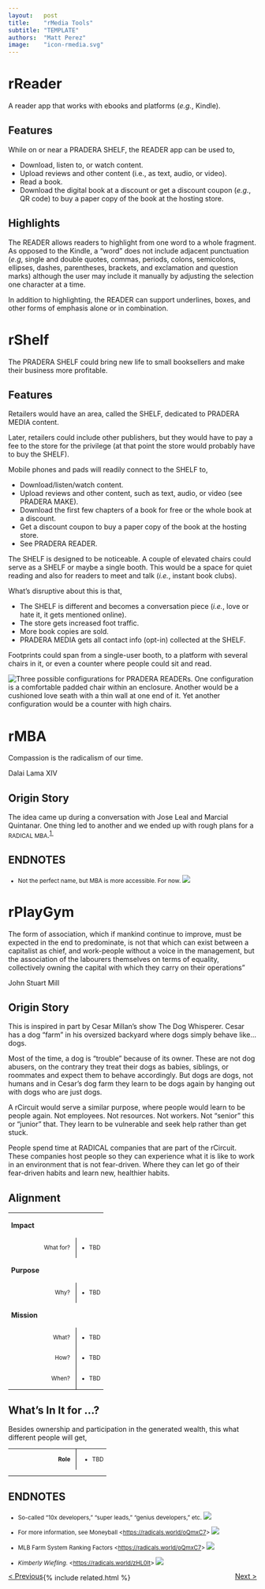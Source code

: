 ```yaml
---
layout:   post
title:    "rMedia Tools"
subtitle: "TEMPLATE"
authors:  "Matt Perez"
image:    "icon-rmedia.svg"
---
```


<div style="display: none;">
 <p>rMedia Tools.</p>
</div>

<h1>rReader</h1>
 <p>A reader app that works with ebooks and platforms (<em>e.g.</em>, Kindle).</p>
 <h2>Features</h2>
  <p>While on or near a PRADERA SHELF, the READER app can be used to,</p>
   <ul>
    <li>Download, listen to, or watch content.</li>
    <li>Upload reviews and other content (i.e., as text, audio, or video).</li>
    <li>Read a book.</li>
    <li>Download the digital book at a discount or get a discount coupon (<em>e.g.</em>, QR code) to buy a paper copy of the book at the hosting store.</li>
   </ul>
 <h2>Highlights</h2>
  <p>The READER allows readers to highlight from one word to a whole fragment. As opposed to the Kindle, a &ldquo;word&rdquo; does not include adjacent punctuation (<em>e.g</em>, single and double quotes, commas, periods, colons, semicolons, ellipses, dashes, parentheses, brackets, and exclamation and question marks) although the user may include it manually by adjusting the selection one character at a time.</p>
  <p>In addition to highlighting, the READER can support underlines, boxes, and other forms of emphasis alone or in combination.</p>

<h1>rShelf</h1>
 <p>The PRADERA SHELF could bring new life to small booksellers and make their business more profitable.</p>
 <h2>Features</h2>
  <p>Retailers would have an area, called the SHELF, dedicated to PRADERA MEDIA content.</p>
  <p>Later, retailers could include other publishers, but they would have to pay a fee to the store for the privilege (at that point the store would probably have to buy the SHELF).</p>
  <p>Mobile phones and pads will readily connect to the SHELF to,</p>
   <ul>
    <li>Download/listen/watch content.</li>
    <li>Upload reviews and other content, such as text, audio, or video (see PRADERA MAKE).</li>
    <li>Download the first few chapters of a book for free or the whole book at a discount.</li>
    <li>Get a discount coupon to buy a paper copy of the book at the hosting store.</li>
    <li>See PRADERA READER.</li>
   </ul>
  <p>The SHELF is designed to be noticeable. A couple of elevated chairs could serve as a SHELF or maybe a single booth. This would be a space for quiet reading and also for readers to meet and talk (<em>i.e.</em>, instant book clubs).</p>
  <p>What’s disruptive about this is that,</p>
   <ul>
    <li>The SHELF is different and becomes a conversation piece (<em>i.e.</em>, love or hate it, it gets mentioned online).</li>
    <li>The store gets increased foot traffic.</li>
    <li>More book copies are sold.</li>
    <li>PRADERA MEDIA gets all contact info (opt-in) collected at the SHELF.</li>
   </ul>
  <p>Footprints could span from a single-user booth, to a platform with several chairs in it, or even a counter where people could sit and read.</p>
  <div>
   <img
    src="/assets/img/pradera-reader.svg"
    alt="Three possible configurations for PRADERA READERs. One configuration is a comfortable padded chair within an enclosure. Another would be a cushioned love seath with a thin wall at one end of it. Yet another configuration would be a counter with high chairs."
    title="PRADERA Reader configurations."
   >

<h1>rMBA</h1>
 <div class="_citation">
  <p>Compassion is the radicalism of our time.</p>
  <p id=_signature">Dalai Lama XIV</p>
 </div>
 <h2>Origin Story</h2>
  <p>The idea came up during a conversation with Jose Leal and Marcial Quintanar. One thing led to another and we ended up with rough plans for a <span style="font-size:smaller; ">RADICAL MBA</span>.<sup id="bm01"><a href="#en01">1&nbsp;</a></sup></p>
 <h2 class="_section">ENDNOTES</h2>
  <ul style="font-size:smaller; ">
   <li id="en01">
    <p class="_list-item">
     Not the perfect name, but MBA is more accessible. For now.
     <a class="_uparrow" href="#bm01"><img src="/assets/img/arrow-up-icon.png"></a>
    </p>
   </li>
  </ul>

<h1>rPlayGym</h1>
 <div class="_citation">
  <p>The form of association, which if mankind continue to improve, must be expected in the end to predominate, is not that which can exist between a capitalist as chief, and work-people without a voice in the management, but the association of the labourers themselves on terms of equality, collectively owning the capital with which they carry on their operations&rdquo;</p>
  <p id='_signature'>John Stuart Mill</p>
 </div>
 <h2>Origin Story</h2>
  <p>This is inspired in part by Cesar Millan’s show The Dog Whisperer. Cesar has a dog “farm” in his oversized backyard where dogs simply behave like&hellip; dogs.</p>
  <p>Most of the time, a dog is “trouble” because of its owner.  These are not dog abusers, on the contrary they treat their dogs as babies, siblings, or roommates and expect them to behave accordingly. But dogs are dogs, not humans and in Cesar’s dog farm they learn to be dogs again by hanging out with dogs who are just dogs.</p>
  <p>A rCircuit would serve a similar purpose, where people would learn to be people again. Not employees. Not resources. Not workers.  Not “senior” this or “junior” that. They learn to be vulnerable and seek help rather than get stuck.</p>
  <p>People spend time at RADICAL companies that are part of the rCircuit. These companies host people so they can experience what it is like to work in an environment that is not fear-driven. Where they can let go of their fear-driven habits and learn new, healthier habits.</p>
 <h2>Alignment</h2>
  <table style="font-size:smaller; margin-bottom:10px; ">
  <tr style="vertical-align:text-top; ">
   <td style="padding-right:1em; width:1.25in; ">
    <p style="text-align:middle; font-weight:bold; font-size:larger; ">Impact</p>
   </td>
   <td style="font-size:7px; ">&nbsp;</td>
  </tr>
  <tr style="vertical-align:text-top; ">
   <td style="border-right:1px solid black; text-align:right; padding-right:1em; ">What for?</td>
   <td>
    <ul>
     <li>TBD</li>
    </ul>
   </td>
  </tr>
  <tr style="vertical-align:text-top; ">
   <td style="padding-right:1em; ">
    <p style="text-align:middle; font-weight:bold; font-size:larger; ">Purpose</p>
   </td>
   <td style="font-size:7px; ">&nbsp;</td>
  </tr>
  <tr style="vertical-align:text-top; ">
   <td style="border-right:1px solid black; text-align:right; padding-right:1em; ">Why?</td>
   <td>
    <ul>
     <li>TBD</li>
    </ul>
   </td>
  </tr>
  <tr>
   <td style="padding-right:1em; ">
    <p style="text-align:middle; font-weight:bold; font-size:larger; ">Mission</p>
   </td>
   <td style="font-size:7px; ">&nbsp;</td>
  </tr>
  <tr style="vertical-align:text-top; padding-right:1em; ">
   <td style="border-right:1px solid black; text-align:right; padding-right:1em; ">What?</td>
   <td>
    <ul>
     <li>TBD</li>
    </ul>
   </td>
  </tr>
  <tr style="vertical-align:text-top; padding-right:1em; ">
   <td style="border-right:1px solid black; text-align:right; padding-right:1em; ">How?</td>
    <td>
     <ul>
      <li>TBD</li>
     </ul>
    </td>
   </tr>
   <tr style="vertical-align:text-top; padding-right:1ex; ">
    <td style="border-right:1px solid black; text-align:right; padding-right:1em; ">When?</td>
    <td>
     <ul>
      <li>TBD</li>
     </ul>
    </td>
   </tr>
  </table>
  <h2>What&rsquo;s In It for &hellip;?</h2>
 <p>Besides ownership and participation in the generated wealth, this what different people will get,</p>
 <table style="font-size:smaller; margin-bottom:10px; ">
  <tr style="vertical-align:text-top; ">
   <td style="border-right:1px solid black; padding-right:1em; width:1.25in; ">
    <p style="text-align:right; font-weight:bold; ">Role</p>
   </td>
   <td style="padding-left:1em; ">
    <ul>
     <li>TBD</li>
    </ul>
   </td>
  </tr>
  <tr>
   <td style="font-size:7px; ">&nbsp;</td>
  </tr>
</table>
<h2 class="_section">ENDNOTES</h2>
 <ul style="font-size:smaller; ">
  <li id="en01">
   <p class="_list-item">
    So-called “10x developers,” “super leads,” “genius developers,” etc.
    <a class="_uparrow" href="#bm01"><img src="/assets/img/arrow-up-icon.png"></a>
   </p>
  </li>
  <li id="en02">
   <p class="_list-item">
    For more information, see
    Moneyball
    &lt;<a href='https://radicals.world/oQmxC7'>https://radicals.world/oQmxC7</a>&gt;
    <a class="_uparrow" href="#bm02"><img src="/assets/img/arrow-up-icon.png"></a>
   </p>
  </li>
  <li id="en03">
   <p class="_list-item">
    MLB Farm System Ranking Factors 
    &lt;<a href='https://radicals.world/oQmxC7'>https://radicals.world/oQmxC7</a>&gt;
    <a class="_uparrow" href="#bm03"><img src="/assets/img/arrow-up-icon.png"></a>
   </p>
  </li>
  <li id="en04">
   <p class="_list-item">
    <em>Kimberly Wiefling</em>.
    &lt;<a href='https://radicals.world/zHL0lt'>https://radicals.world/zHL0lt</a>&gt;
    <a class="_uparrow" href="#bm04"><img src="/assets/img/arrow-up-icon.png"></a>
   </p>
  </li>
 </ul>

<div class="_next">
 <span style="float:left; " ><a href="https://radicalcompanies.com/2022/04/01/rmedia">&lt; Previous</a></span>
 <span style="float:right; "><a href="https://radicalcompanies.com/2022/04/03/rlive">     Next &gt;</a></span>
</div>

{% include related.html %}
